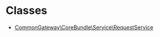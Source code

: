# Classes

* [CommonGateway\CoreBundle\Service\RequestService](CommonGateway/CoreBundle/Service/RequestService.md) 
